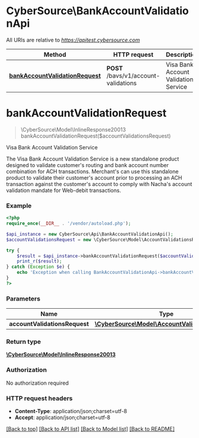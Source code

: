 # CyberSource\BankAccountValidationApi

All URIs are relative to *https://apitest.cybersource.com*

Method | HTTP request | Description
------------- | ------------- | -------------
[**bankAccountValidationRequest**](BankAccountValidationApi.md#bankAccountValidationRequest) | **POST** /bavs/v1/account-validations | Visa Bank Account Validation Service


# **bankAccountValidationRequest**
> \CyberSource\Model\InlineResponse20013 bankAccountValidationRequest($accountValidationsRequest)

Visa Bank Account Validation Service

The Visa Bank Account Validation Service is a new standalone product designed to validate customer's routing and bank account number combination for ACH transactions. Merchant's can use this standalone product to validate their customer's account prior to processing an ACH transaction against the customer's account to comply with Nacha's account validation mandate for Web-debit transactions.

### Example
```php
<?php
require_once(__DIR__ . '/vendor/autoload.php');

$api_instance = new CyberSource\Api\BankAccountValidationApi();
$accountValidationsRequest = new \CyberSource\Model\AccountValidationsRequest(); // \CyberSource\Model\AccountValidationsRequest | 

try {
    $result = $api_instance->bankAccountValidationRequest($accountValidationsRequest);
    print_r($result);
} catch (Exception $e) {
    echo 'Exception when calling BankAccountValidationApi->bankAccountValidationRequest: ', $e->getMessage(), PHP_EOL;
}
?>
```

### Parameters

Name | Type | Description  | Notes
------------- | ------------- | ------------- | -------------
 **accountValidationsRequest** | [**\CyberSource\Model\AccountValidationsRequest**](../Model/AccountValidationsRequest.md)|  |

### Return type

[**\CyberSource\Model\InlineResponse20013**](../Model/InlineResponse20013.md)

### Authorization

No authorization required

### HTTP request headers

 - **Content-Type**: application/json;charset=utf-8
 - **Accept**: application/json;charset=utf-8

[[Back to top]](#) [[Back to API list]](../../README.md#documentation-for-api-endpoints) [[Back to Model list]](../../README.md#documentation-for-models) [[Back to README]](../../README.md)

